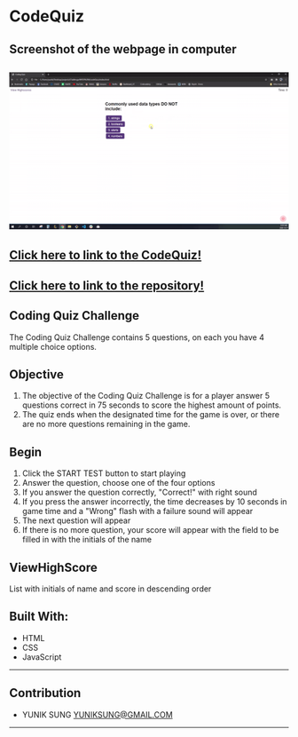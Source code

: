 # CodeQuiz

## Screenshot of the webpage in computer
![](/assets/images/codeQuiz.gif)
---
[ Click here to link to the CodeQuiz! ](https://yuniksung.github.io/codeQuiz/)
---
[ Click here to link to the repository! ](https://github.com/yuniksung/codeQuiz.git)
---
## Coding Quiz Challenge
The Coding Quiz Challenge contains 5 questions, on each you have 4 multiple choice options.
 
## Objective
1. The objective of the Coding Quiz Challenge is for a player answer 5 questions correct in 75 seconds to score the highest amount of points.
2. The quiz ends when the designated time for the game is over, or there are no more questions remaining in the game.

## Begin
1. Click the START TEST button to start playing
2. Answer the question, choose one of the four options
3. If you answer the question correctly, "Correct!" with right sound
4. If you press the answer incorrectly, the time decreases by 10 seconds in game time and a "Wrong" flash with a failure sound will appear
5. The next question will appear
6. If there is no more question, your score will appear with the field to be filled in with the initials of the name

## ViewHighScore
List with initials of name and score in descending order

## Built With:
* HTML
* CSS
* JavaScript

---
## Contribution
- YUNIK SUNG <YUNIKSUNG@GMAIL.COM>
---